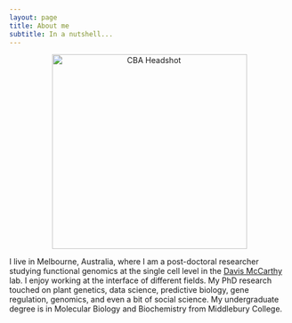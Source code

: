 ```yaml
---
layout: page
title: About me
subtitle: In a nutshell...
---
```


<p align='center'>
	<img src="../img/headshot_COM.jpg" alt='CBA Headshot' height="350px">
</p>


I live in Melbourne, Australia, where I am a post-doctoral researcher studying functional genomics at the single cell level in the [Davis McCarthy](https://www.svi.edu.au/research_themes/bioinformatics_and_cellular_genomics/) lab. I enjoy working at the interface of different fields. My PhD research touched on plant genetics, data science, predictive biology, gene regulation, genomics, and even a bit of social science. My undergraduate degree is in Molecular Biology and Biochemistry from Middlebury College. 

